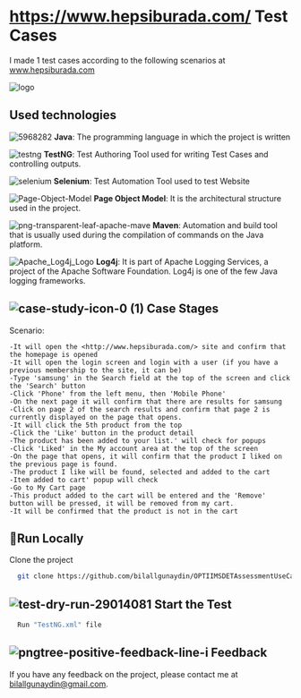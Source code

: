 
# https://www.hepsiburada.com/ Test Cases

I made 1 test cases according to the following scenarios at www.hepsiburada.com


![logo](https://user-images.githubusercontent.com/21973124/198894726-12e64894-fd88-4d67-a6c9-bccc10ce2902.png)

## Used technologies



![5968282](https://user-images.githubusercontent.com/21973124/198895378-1a03bc27-0baf-4631-bc85-3ffad86da644.png)  **Java**: The programming language in which the project is written

![testng](https://user-images.githubusercontent.com/21973124/198895448-faeb21b7-ddc7-4c72-9f67-90c092d1e7fe.png)   **TestNG**: Test Authoring Tool used for writing Test Cases and controlling outputs.

![selenium](https://user-images.githubusercontent.com/21973124/198895496-06aa962b-f22e-478e-bc86-ce482c513192.png) **Selenium**: Test Automation Tool used to test Website

![Page-Object-Model](https://user-images.githubusercontent.com/21973124/198896027-6ad45ea7-7ac5-4a5d-ae30-34a7ae5efcda.png)  **Page Object Model**: It is the architectural structure used in the project.

![png-transparent-leaf-apache-mave](https://user-images.githubusercontent.com/21973124/198895707-3ea65ae1-48fc-4ca3-9e82-87d09a301959.png)  **Maven**: Automation and build tool that is usually used during the compilation of commands on the Java platform.

![Apache_Log4j_Logo](https://user-images.githubusercontent.com/21973124/198895765-ce802f9b-3d45-45d3-9822-b67622b71ed8.png)  **Log4j**: It is part of Apache Logging Services, a project of the Apache Software Foundation. Log4j is one of the few Java logging frameworks.


## ![case-study-icon-0 (1)](https://user-images.githubusercontent.com/21973124/198896091-442fc6f2-91bb-4473-9202-090be768ca3f.png)  Case Stages

  Scenario: 

       
    -It will open the <http://www.hepsiburada.com/> site and confirm that the homepage is opened
    -It will open the login screen and login with a user (if you have a previous membership to the site, it can be)
    -Type 'samsung' in the Search field at the top of the screen and click the 'Search' button
    -Click 'Phone' from the left menu, then 'Mobile Phone'
    -On the next page it will confirm that there are results for samsung
    -Click on page 2 of the search results and confirm that page 2 is currently displayed on the page that opens.
    -It will click the 5th product from the top
    -Click the 'Like' button in the product detail
    -The product has been added to your list.' will check for popups
    -Click 'Liked' in the My account area at the top of the screen
    -On the page that opens, it will confirm that the product I liked on the previous page is found.
    -The product I like will be found, selected and added to the cart
    -Item added to cart' popup will check
    -Go to My Cart page
    -This product added to the cart will be entered and the 'Remove' button will be pressed, it will be removed from my cart.
    -It will be confirmed that the product is not in the cart
        
  
## 🏃Run Locally

Clone the project

```bash
  git clone https://github.com/bilallgunaydin/OPTIIMSDETAssessmentUseCase.git
```

## ![test-dry-run-29014081](https://user-images.githubusercontent.com/21973124/198896684-430908ac-3c2d-40da-9b15-2759db05a707.jpg)  Start the Test

```bash
  Run "TestNG.xml" file
```


## ![pngtree-positive-feedback-line-i](https://user-images.githubusercontent.com/21973124/198895901-dee46283-e1cf-48e0-8fe6-af2d6cfe41c7.jpg) Feedback

If you have any feedback on the project, please contact me at bilallgunaydin@gmail.com.

  
